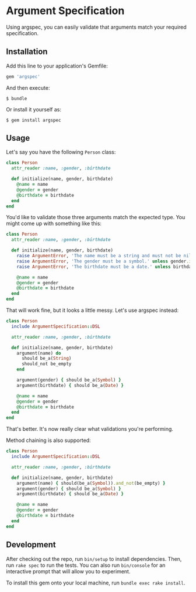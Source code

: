 # Argument Specification

Using argspec, you can easily validate that arguments match your required specification.

## Installation

Add this line to your application's Gemfile:

```ruby
gem 'argspec'
```

And then execute:

    $ bundle

Or install it yourself as:

    $ gem install argspec

## Usage

Let's say you have the following ```Person``` class:

```ruby
class Person
  attr_reader :name, :gender, :birthdate

  def initialize(name, gender, birthdate)
    @name = name
    @gender = gender
    @birthdate = birthdate
  end
end
```

You'd like to validate those three arguments match the expected type. You might come up with something like this:

```ruby
class Person
  attr_reader :name, :gender, :birthdate

  def initialize(name, gender, birthdate)
    raise ArgumentError, 'The name must be a string and must not be nil.' if !name.is_a?(String) || name.empty?
    raise ArgumentError, 'The gender must be a symbol.' unless gender.is_a?(Symbol)
    raise ArgumentError, 'The birthdate must be a date.' unless birthdate.is_a?(Date)

    @name = name
    @gender = gender
    @birthdate = birthdate
  end
end
```

That will work fine, but it looks a little messy. Let's use argspec instead:

```ruby
class Person
  include ArgumentSpecification::DSL

  attr_reader :name, :gender, :birthdate

  def initialize(name, gender, birthdate)
    argument(name) do
      should be_a(String)
      should_not be_empty
    end

    argument(gender) { should be_a(Symbol) }
    argument(birthdate) { should be_a(Date) }

    @name = name
    @gender = gender
    @birthdate = birthdate
  end
end
```

That's better. It's now really clear what validations you're performing.

Method chaining is also supported:

```ruby
class Person
  include ArgumentSpecification::DSL

  attr_reader :name, :gender, :birthdate

  def initialize(name, gender, birthdate)
    argument(name) { should(be_a(Symbol)).and_not(be_empty) }
    argument(gender) { should be_a(Symbol) }
    argument(birthdate) { should be_a(Date) }

    @name = name
    @gender = gender
    @birthdate = birthdate
  end
end
```

## Development

After checking out the repo, run `bin/setup` to install dependencies. Then, run `rake spec` to run the tests. You can also run `bin/console` for an interactive prompt that will allow you to experiment.

To install this gem onto your local machine, run `bundle exec rake install`.
